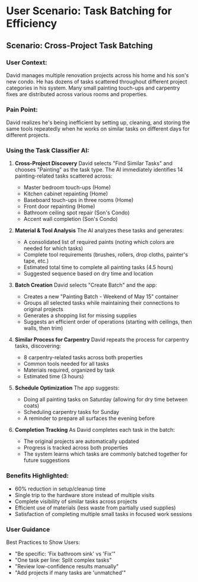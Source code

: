 # User Scenario: Task Batching for Efficiency

## Scenario: Cross-Project Task Batching

### User Context:
David manages multiple renovation projects across his home and his son's new condo. He has dozens of tasks scattered throughout different project categories in his system. Many small painting touch-ups and carpentry fixes are distributed across various rooms and properties.

### Pain Point:
David realizes he's being inefficient by setting up, cleaning, and storing the same tools repeatedly when he works on similar tasks on different days for different projects.

### Using the Task Classifier AI:

1. **Cross-Project Discovery**
   David selects "Find Similar Tasks" and chooses "Painting" as the task type. The AI immediately identifies 14 painting-related tasks scattered across:
   - Master bedroom touch-ups (Home)
   - Kitchen cabinet repainting (Home)
   - Baseboard touch-ups in three rooms (Home)
   - Front door repainting (Home)
   - Bathroom ceiling spot repair (Son's Condo)
   - Accent wall completion (Son's Condo)

2. **Material & Tool Analysis**
   The AI analyzes these tasks and generates:
   - A consolidated list of required paints (noting which colors are needed for which tasks)
   - Complete tool requirements (brushes, rollers, drop cloths, painter's tape, etc.)
   - Estimated total time to complete all painting tasks (4.5 hours)
   - Suggested sequence based on dry time and location

3. **Batch Creation**
   David selects "Create Batch" and the app:
   - Creates a new "Painting Batch - Weekend of May 15" container
   - Groups all selected tasks while maintaining their connections to original projects
   - Generates a shopping list for missing supplies
   - Suggests an efficient order of operations (starting with ceilings, then walls, then trim)

4. **Similar Process for Carpentry**
   David repeats the process for carpentry tasks, discovering:
   - 8 carpentry-related tasks across both properties
   - Common tools needed for all tasks
   - Materials required, organized by task
   - Estimated time (3 hours)

5. **Schedule Optimization**
   The app suggests:
   - Doing all painting tasks on Saturday (allowing for dry time between coats)
   - Scheduling carpentry tasks for Sunday
   - A reminder to prepare all surfaces the evening before

6. **Completion Tracking**
   As David completes each task in the batch:
   - The original projects are automatically updated
   - Progress is tracked across both properties
   - The system learns which tasks are commonly batched together for future suggestions

### Benefits Highlighted:
- 60% reduction in setup/cleanup time
- Single trip to the hardware store instead of multiple visits
- Complete visibility of similar tasks across projects
- Efficient use of materials (less waste from partially used supplies)
- Satisfaction of completing multiple small tasks in focused work sessions



### User Guidance
Best Practices to Show Users:
- "Be specific: 'Fix bathroom sink' vs 'Fix'"
- "One task per line: Split complex tasks"
- "Review low-confidence results manually"
- "Add projects if many tasks are 'unmatched'"